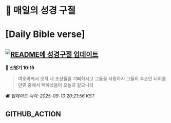 # 🙏 매일의 성경 구절
# [Daily Bible verse]
## [![README에 성경구절 업데이트](https://github.com/DONGSUKA/first_test/actions/workflows/update-readme-bible.yml/badge.svg)](https://github.com/DONGSUKA/first_test/actions/workflows/update-readme-bible.yml)
<!-- START_BIBLE_VERSE -->
📖 **신명기 10:15**
> 여호와께서 오직 네 조상들을 기뻐하시고 그들을 사랑하사 그들의 후손인 너희를 만민 중에서 택하셨음이 오늘과 같으니라

🕊️ _업데이트 시각: 2025-09-10 20:21:56 KST_
  <!-- END_BIBLE_VERSE -->
## GITHUB_ACTION
